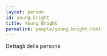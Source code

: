 ```yaml
---
layout: person
id: young.bright
title: Young Bright
permalink: people/young.bright.html
---
```


Dettagli della persona
